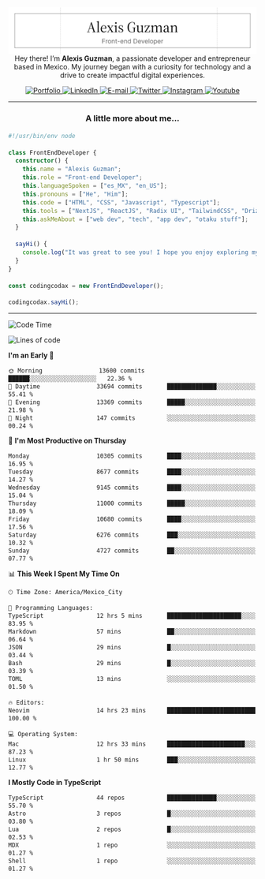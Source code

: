 <img align='right' src="./Banner.png" width="" />
<p align='center'>Hey there! I’m <strong>Alexis Guzman</strong>, a passionate developer and entrepreneur based in Mexico. My journey began with a curiosity for technology and a drive to create impactful digital experiences.</p>

<div align='center'>
  <a href='https://www.codingcodax.dev' target='_blank'>
    <img alt='Portfolio' src='https://img.shields.io/badge/Portfolio-black?logo=vercel&style=flat-square'>
  </a>
  <a href='https://linkedin.com/in/codingcodax' target='_blank'>
    <img alt='LinkedIn' src='https://img.shields.io/badge/LinkedIn-black?logo=LinkedIn&style=flat-square'>
  </a>
  <a href='mailto:hello@codingcodax.com' target='_blank'>
    <img alt='E-mail' src='https://img.shields.io/badge/Email-black?logo=Gmail&style=flat-square'>
  </a>
  <a href='https://x.com/codingcodax' target='_blank'>
    <img alt='Twitter' src='https://img.shields.io/badge/X-black?logo=X&style=flat-square'>
  </a>
  <a href='https://www.instagram.com/codingcodax' target='_blank'>
    <img alt='Instagram' src='https://img.shields.io/badge/Instagram-black?logo=Instagram&style=flat-square'>
  </a>
  <a href='https://www.youtube.com/@codingcodax' target='_blank'>
    <img alt='Youtube' src='https://img.shields.io/badge/YouTube-black?logo=Youtube&style=flat-square'>
  </a>
</div>


---

<h3 align='center'>A little more about me...</h3>

```typescript
#!/usr/bin/env node

class FrontEndDeveloper {
  constructor() {
    this.name = "Alexis Guzman";
    this.role = "Front-end Developer";
    this.languageSpoken = ["es_MX", "en_US"];
    this.pronouns = ["He", "Him"];
    this.code = ["HTML", "CSS", "Javascript", "Typescript"];
    this.tools = ["NextJS", "ReactJS", "Radix UI", "TailwindCSS", "Drizzle", "tRPC"];
    this.askMeAbout = ["web dev", "tech", "app dev", "otaku stuff"];
  }

  sayHi() {
    console.log("It was great to see you! I hope you enjoy exploring my work.");
  }
}

const codingcodax = new FrontEndDeveloper();

codingcodax.sayHi();
```

---

<!--START_SECTION:waka-->
![Code Time](http://img.shields.io/badge/Code%20Time-4%2C260%20hrs%2030%20mins-blue)

![Lines of code](https://img.shields.io/badge/From%20Hello%20World%20I%27ve%20Written-10.6%20million%20lines%20of%20code-blue)

**I'm an Early 🐤** 

```text
🌞 Morning                13600 commits       ██████░░░░░░░░░░░░░░░░░░░   22.36 % 
🌆 Daytime                33694 commits       ██████████████░░░░░░░░░░░   55.41 % 
🌃 Evening                13369 commits       █████░░░░░░░░░░░░░░░░░░░░   21.98 % 
🌙 Night                  147 commits         ░░░░░░░░░░░░░░░░░░░░░░░░░   00.24 % 
```
📅 **I'm Most Productive on Thursday** 

```text
Monday                   10305 commits       ████░░░░░░░░░░░░░░░░░░░░░   16.95 % 
Tuesday                  8677 commits        ████░░░░░░░░░░░░░░░░░░░░░   14.27 % 
Wednesday                9145 commits        ████░░░░░░░░░░░░░░░░░░░░░   15.04 % 
Thursday                 11000 commits       █████░░░░░░░░░░░░░░░░░░░░   18.09 % 
Friday                   10680 commits       ████░░░░░░░░░░░░░░░░░░░░░   17.56 % 
Saturday                 6276 commits        ███░░░░░░░░░░░░░░░░░░░░░░   10.32 % 
Sunday                   4727 commits        ██░░░░░░░░░░░░░░░░░░░░░░░   07.77 % 
```


📊 **This Week I Spent My Time On** 

```text
🕑︎ Time Zone: America/Mexico_City

💬 Programming Languages: 
TypeScript               12 hrs 5 mins       █████████████████████░░░░   83.95 % 
Markdown                 57 mins             ██░░░░░░░░░░░░░░░░░░░░░░░   06.64 % 
JSON                     29 mins             █░░░░░░░░░░░░░░░░░░░░░░░░   03.44 % 
Bash                     29 mins             █░░░░░░░░░░░░░░░░░░░░░░░░   03.39 % 
TOML                     13 mins             ░░░░░░░░░░░░░░░░░░░░░░░░░   01.50 % 

🔥 Editors: 
Neovim                   14 hrs 23 mins      █████████████████████████   100.00 % 

💻 Operating System: 
Mac                      12 hrs 33 mins      ██████████████████████░░░   87.23 % 
Linux                    1 hr 50 mins        ███░░░░░░░░░░░░░░░░░░░░░░   12.77 % 
```

**I Mostly Code in TypeScript** 

```text
TypeScript               44 repos            ██████████████░░░░░░░░░░░   55.70 % 
Astro                    3 repos             █░░░░░░░░░░░░░░░░░░░░░░░░   03.80 % 
Lua                      2 repos             █░░░░░░░░░░░░░░░░░░░░░░░░   02.53 % 
MDX                      1 repo              ░░░░░░░░░░░░░░░░░░░░░░░░░   01.27 % 
Shell                    1 repo              ░░░░░░░░░░░░░░░░░░░░░░░░░   01.27 % 
```




<!--END_SECTION:waka-->
